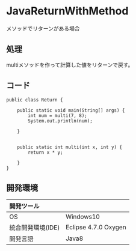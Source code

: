 # JavaReturnWithMethod
メソッドでリターンがある場合

## 処理
multiメソッドを作って計算した値をリターンで戻す。

## コード
```
public class Return {

	public static void main(String[] args) {
		int num = multi(7, 8);
		System.out.println(num);

	}


	public static int multi(int x, int y) {
		return x * y;

	}
}
```

## 開発環境
| 開発ツール |  |
|:-|:-|
| OS | Windows10 |
| 統合開発環境(IDE) | Eclipse 4.7.0 Oxygen |
| 開発言語 | Java8 |
